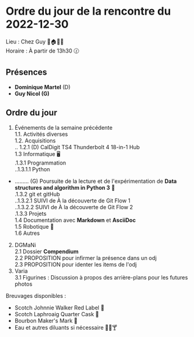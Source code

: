 # Ordre du jour de la rencontre du 2022-12-30
Lieu :    Chez Guy 🎄🏠🌳🌲  
Horaire : À partir de 13h30 🕜  
## Présences
* **Dominique Martel** (D)
* **Guy Nicol (G)**

## Ordre du jour
1. Événements de la semaine précédente  
1.1.  Activités diverses  
1.2.  Acquisitions  
.. 1.2.1 (D) CalDigit TS4 Thunderbolt 4 18-in-1 Hub  
1.3 Informatique 🖥  
.1.3.1 Programmation  
..1.3.1.1 Python  
- ......... (G) Poursuite de la lecture et de l'expérimentation de **Data structures and algorithm in Python 3** 📖  
.1.3.2 git et gitHub  
..1.3.2.1 SUIVI de À la découverte de Git Flow 1  
..1.3.2.2 SUIVI de À la découverte de Git Flow 2  
.1.3.3 Projets  
1.4 Documentation avec **Markdown** et **AsciiDoc**  
1.5 Robotique 🤖  
1.6 Autres  
2. DGMaNi  
 2.1 Dossier **Compendium**  
 2.2 PROPOSITION pour infirmer la présence dans un odj  
 2.3 PROPOSITION pour identer les items de l'odj  
3. Varia  
 3.1 Figurines : Discussion à propos des arrière-plans pour les futures photos


Breuvages disponibles :
  * Scotch Johnnie Walker Red Label 🥃
  * Scotch Laphroaig Quarter Cask 🥃
  * Bourbon Maker's Mark 🥃
  * Eau et autres diluants si nécessaire 🍶🍺🍸

  
